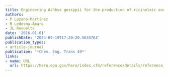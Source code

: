 ```yaml
---
title: Engineering Ashbya gossypii for the production of ricinoleic and linoleic acid
authors:
- P Lozano-Martínez
- R Ledesma-Amaro
- JL Revuelta
date: '2016-01-01'
publishDate: '2024-09-19T17:20:20.563476Z'
publication_types:
- article-journal
publication: '*Chem. Eng. Trans 49*'
links:
- name: URL
  url: https://hero.epa.gov/hero/index.cfm/reference/details/reference_id/5339488
---
```

